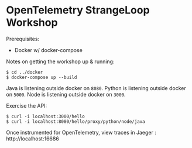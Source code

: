 # OpenTelemetry StrangeLoop Workshop

Prerequisites:
- Docker w/ docker-compose

Notes on getting the workshop up & running:

```
$ cd ../docker
$ docker-compose up --build
```

Java is listening outside docker on `8080`.
Python is listening outside docker on `5000`.
Node is listening outside docker on `3000`.

Exercise the API:

```
$ curl -i localhost:3000/hello
$ curl -i localhost:8080/hello/proxy/python/node/java
```

Once instrumented for OpenTelemetry, view traces in Jaeger : http://localhost:16686
